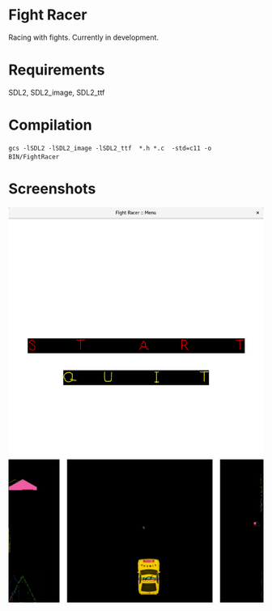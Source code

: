 # Fight Racer
Racing with fights.
Currently in development.


# Requirements
SDL2, SDL2_image, SDL2_ttf

# Compilation
`gcs -lSDL2 -lSDL2_image -lSDL2_ttf  *.h *.c  -std=c11 -o BIN/FightRacer`

# Screenshots
![Menu](./sc/menu.png)
![GamePlay](./sc/gameplay.png)
